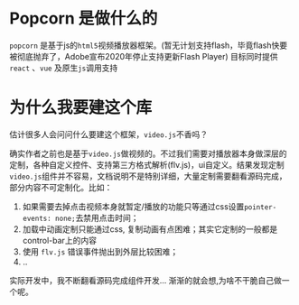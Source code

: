 # Popcorn 是做什么的
`popcorn` 是基于js的`html5`视频播放器框架。(暂无计划支持flash，毕竟flash快要被彻底抛弃了，Adobe宣布2020年停止支持更新Flash Player)
目标同时提供 `react` 、`vue` 及原生`js`调用支持

# 为什么我要建这个库
估计很多人会问问什么要建这个框架，`video.js`不香吗？

确实作者之前也是基于`video.js`做视频的。不过我们需要对播放器本身做深层的定制，各种自定义控件、支持第三方格式解析(flv.js)，ui自定义。结果发现定制`video.js`组件并不容易，文档说明不是特别详细，大量定制需要翻看源码完成，部分内容不可定制化。比如：
  1. 如果需要去掉点击视频本身就暂定/播放的功能只等通过css设置`pointer-events: none;`去禁用点击时间；
  2. 加载中动画定制只能通过css, 复制动画有点困难；其实它定制的一般都是control-bar上的内容
  3. 使用 `flv.js` 错误事件抛出到外层比较困难；
  4. ..

实际开发中，我不断翻看源码完成组件开发... 渐渐的就会想,为啥不干脆自己做一个呢。
